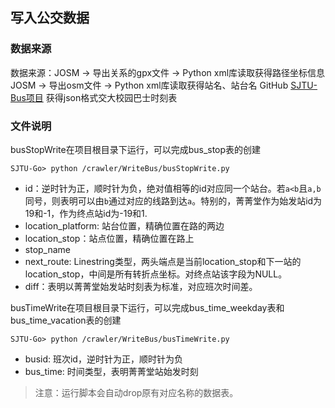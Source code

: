 ## 写入公交数据

### 数据来源

数据来源：JOSM -> 导出关系的gpx文件 -> Python xml库读取获得路径坐标信息
JOSM -> 导出osm文件 -> Python xml库读取获得站名、站台名
GitHub [SJTU-Bus项目](https://github.com/zry656565/SJTU-Bus) 获得json格式交大校园巴士时刻表

### 文件说明

busStopWrite在项目根目录下运行，可以完成bus_stop表的创建
```
SJTU-Go> python /crawler/WriteBus/busStopWrite.py
```


- id：逆时针为正，顺时针为负，绝对值相等的id对应同一个站台。若`a<b`且`a,b`同号，则表明可以由`b`通过对应的线路到达`a`。特别的，菁菁堂作为始发站id为19和-1，作为终点站id为-19和1.
- location_platform: 站台位置，精确位置在路的两边
- location_stop：站点位置，精确位置在路上
- stop_name
- next_route: Linestring类型，两头端点是当前location_stop和下一站的location_stop，中间是所有转折点坐标。对终点站该字段为NULL。
- diff：表明以菁菁堂始发站时刻表为标准，对应班次时间差。

busTimeWrite在项目根目录下运行，可以完成bus_time_weekday表和bus_time_vacation表的创建
```
SJTU-Go> python /crawler/WriteBus/busTimeWrite.py
```
- busid: 班次id，逆时针为正，顺时针为负
- bus_time: 时间类型，表明菁菁堂站始发时刻


> 注意：运行脚本会自动drop原有对应名称的数据表。